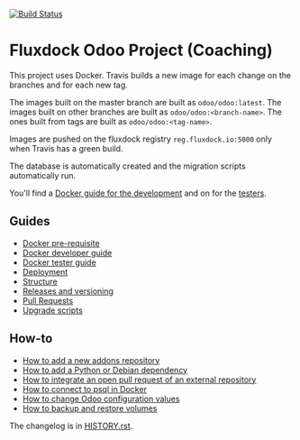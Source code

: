 [![Build Status](https://travis-ci.com/camptocamp/fluxdock_odoo.svg?token=Lpp9PcS5on9AGbp76WKB&branch=master)](https://travis-ci.com/camptocamp/fluxdock_odoo)

# Fluxdock Odoo Project (Coaching)

This project uses Docker.
Travis builds a new image for each change on the branches and for each new tag.

The images built on the master branch are built as `odoo/odoo:latest`.
The images built on other branches are built as `odoo/odoo:<branch-name>`.
The ones built from tags are built as `odoo/odoo:<tag-name>`.

Images are pushed on the fluxdock registry `reg.fluxdock.io:5000` only when Travis has a green build.

The database is automatically created and the migration scripts
automatically run.

You'll find a [Docker guide for the development](./docs/docker-dev.md) and on for the [testers](./docs/docker-test.md).

## Guides

* [Docker pre-requisite](./docs/prerequisites.md)
* [Docker developer guide](./docs/docker-dev.md)
* [Docker tester guide](./docs/docker-test.md)
* [Deployment](./docs/deployment.md)
* [Structure](./docs/structure.md)
* [Releases and versioning](./docs/releases.md)
* [Pull Requests](./docs/pull-requests.md)
* [Upgrade scripts](./docs/upgrade-scripts.md)

## How-to

* [How to add a new addons repository](./docs/how-to-add-repo.md)
* [How to add a Python or Debian dependency](./docs/how-to-add-dependency.md)
* [How to integrate an open pull request of an external repository](./docs/how-to-integrate-pull-request.md)
* [How to connect to psql in Docker](./docs/how-to-connect-to-docker-psql.md)
* [How to change Odoo configuration values](./docs/how-to-set-odoo-configuration-values.md)
* [How to backup and restore volumes](./docs/how-to-backup-and-restore-volumes.md)

The changelog is in [HISTORY.rst](HISTORY.rst).

